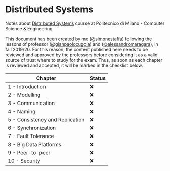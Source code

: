 # Distributed Systems
Notes about [Distributed Systems](https://www11.ceda.polimi.it/schedaincarico/schedaincarico/controller/scheda_pubblica/SchedaPublic.do?&evn_default=evento&c_classe=712274&polij_device_category=DESKTOP&__pj0=0&__pj1=357e65c72c2823a6fe58863d71f21cd9) course at Politecnico di Milano - Computer Science &amp; Engineering

This document has been created by me ([@simonestaffa](https://www.github.com/simonestaffa)) following the lessons of professor ([@gianpaolocugola](https://www.github.com/cugola)) and ([@alessandromaragara](https://www.github.com/margara)), in fall 2019/20.
For this reason, the content published here needs to be reviewed and approved by the professors before considering it as a valid source of trust where to study for the exam. Thus, as soon as each chapter is reviewed and accepted, it will be marked in the checklist below.

Chapter | Status
------------ | -------------
1 - Introduction | ❌
2 - Modelling | ❌
3 - Communication | ❌
4 - Naming | ❌
5 - Consistency and Replication | ❌
6 - Synchronization | ❌
7 - Fault Tolerance | ❌
8 - Big Data Platforms | ❌
9 - Peer-to-peer | ❌
10 - Security | ❌
